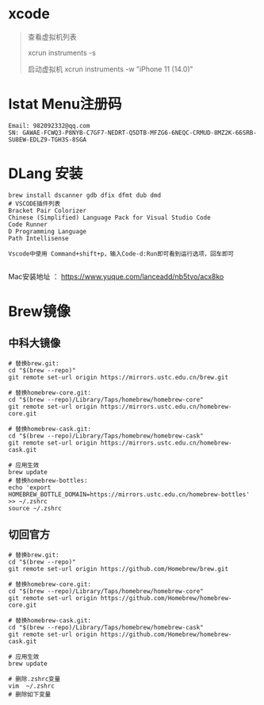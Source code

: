 # xcode

> 查看虚拟机列表
>
> xcrun instruments -s
>
> 启动虚拟机
> xcrun instruments -w "iPhone 11 (14.0)"

# Istat Menu注册码

```
Email: 982092332@qq.com
SN: GAWAE-FCWQ3-P8NYB-C7GF7-NEDRT-Q5DTB-MFZG6-6NEQC-CRMUD-8MZ2K-66SRB-SU8EW-EDLZ9-TGH3S-8SGA
```

# DLang 安装

```shell
brew install dscanner gdb dfix dfmt dub dmd
# VSCODE插件列表
Bracket Pair Colorizer
Chinese (Simplified) Language Pack for Visual Studio Code
Code Runner
D Programming Language
Path Intellisense

Vscode中使用 Command+shift+p，输入Code-d:Run即可看到运行选项，回车即可


```

Mac安装地址  ：  https://www.yuque.com/lanceadd/nb5tvo/acx8ko

# Brew镜像

## 中科大镜像

```
# 替换brew.git:
cd "$(brew --repo)"
git remote set-url origin https://mirrors.ustc.edu.cn/brew.git

# 替换homebrew-core.git:
cd "$(brew --repo)/Library/Taps/homebrew/homebrew-core"
git remote set-url origin https://mirrors.ustc.edu.cn/homebrew-core.git

# 替换homebrew-cask.git:
cd "$(brew --repo)/Library/Taps/homebrew/homebrew-cask"
git remote set-url origin https://mirrors.ustc.edu.cn/homebrew-cask.git

# 应用生效
brew update
# 替换homebrew-bottles:
echo 'export HOMEBREW_BOTTLE_DOMAIN=https://mirrors.ustc.edu.cn/homebrew-bottles' >> ~/.zshrc
source ~/.zshrc
```

## 切回官方

```
# 替换brew.git:
cd "$(brew --repo)"
git remote set-url origin https://github.com/Homebrew/brew.git

# 替换homebrew-core.git:
cd "$(brew --repo)/Library/Taps/homebrew/homebrew-core"
git remote set-url origin https://github.com/Homebrew/homebrew-core.git

# 替换homebrew-cask.git:
cd "$(brew --repo)/Library/Taps/homebrew/homebrew-cask"
git remote set-url origin https://github.com/Homebrew/homebrew-cask.git

# 应用生效
brew update

# 删除.zshrc变量
vim  ~/.zshrc
# 删除如下变量
```



